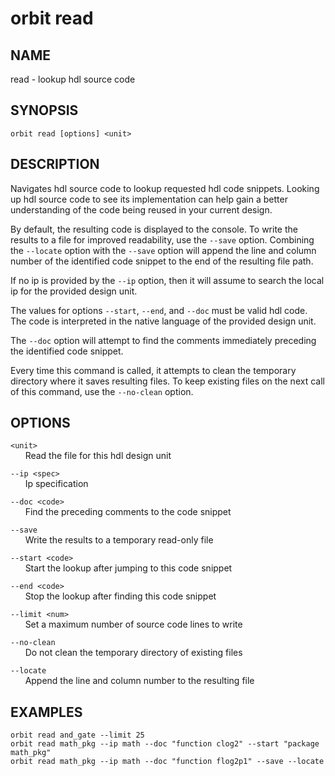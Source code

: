 # __orbit read__

## __NAME__

read - lookup hdl source code

## __SYNOPSIS__

```
orbit read [options] <unit>
```

## __DESCRIPTION__

Navigates hdl source code to lookup requested hdl code snippets. Looking up
hdl source code to see its implementation can help gain a better understanding
of the code being reused in your current design.

By default, the resulting code is displayed to the console. To write the
results to a file for improved readability, use the `--save` option. Combining 
the `--locate` option with the `--save` option will append the line and column
number of the identified code snippet to the end of the resulting file path.

If no ip is provided by the `--ip` option, then it will assume to search the
local ip for the provided design unit.

The values for options `--start`, `--end`, and `--doc` must be valid hdl code. 
The code is interpreted in the native language of the provided design unit.

The `--doc` option will attempt to find the comments immediately preceding the
identified code snippet. 

Every time this command is called, it attempts to clean the temporary
directory where it saves resulting files. To keep existing files on the next
call of this command, use the `--no-clean` option.

## __OPTIONS__

`<unit>`  
      Read the file for this hdl design unit

`--ip <spec>`  
      Ip specification

`--doc <code>`  
      Find the preceding comments to the code snippet

`--save`  
      Write the results to a temporary read-only file

`--start <code>`  
      Start the lookup after jumping to this code snippet

`--end <code>`  
      Stop the lookup after finding this code snippet

`--limit <num>`  
      Set a maximum number of source code lines to write

`--no-clean`  
      Do not clean the temporary directory of existing files

`--locate`  
      Append the line and column number to the resulting file

## __EXAMPLES__

```
orbit read and_gate --limit 25
orbit read math_pkg --ip math --doc "function clog2" --start "package math_pkg"
orbit read math_pkg --ip math --doc "function flog2p1" --save --locate
```

